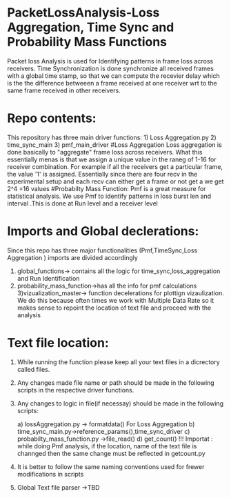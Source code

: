 # PacketLossAnalysis-Loss Aggregation, Time Sync and Probability Mass Functions

Packet loss Analysis is used for Identifying patterns in frame loss across receivers.
Time Synchronization is done synchronize all received frames with a global time stamp,
so that we can compute the recevier delay which is the the difference betweeen a frame received 
at one receiver wrt to the same frame received in other  receivers.

# Repo contents:
This repository has three main driver functions:
    1) Loss Aggregation.py
    2) time_sync_main
    3) pmf_main_driver
#Loss Aggregation
Loss aggregation is done basically to "aggregate" frame loss across receivers.
What this essentially menas is that we assign a unique value in the raneg of 1-16
for receiver combination. For example if all the receivers get a particular frame,
the value '1' is assigned. Essentially since there are four recv in the experimental setup and each recv can either
get a frame or not get a we get 2^4 =16 values
#Probabilty Mass Function:
Pmf is a great measure for statistical analysis. We use Pmf to identify patterns in loss burst len and interval
.This is done at Run level and a receiver level 
# Imports and Global declerations:
Since this repo has three major functionalities (Pmf,TimeSync,Loss Aggregation ) imports are divided accordingly
1) global_functions-> contains all the logic for time_sync,loss_aggregation and Run Identification
2) probability_mass_function->has all the info for pmf calculations
3)vizualization_master-> function decelerations for plottign vizaulization. We do this because often times we 
work with Multiple Data Rate so it makes sense to repoint the location of text file and proceed with the analysis
# Text file location:

1) While running the function please keep all your text files in a dicrectory called files.
2) Any changes made file name or path should be made in the following scripts in the respective driver functions.
3) Any changes to logic in file(if necessay) should be made in the following scripts:

    a) lossAggregation.py -> formatdata() For Loss Aggregation
    b) time_sync_main.py->reference_params(),time_sync_driver
    c) probabilty_mass_function.py ->file_read()
    d) get_count()
!!! Importat : while doing Pmf analysis, if the location, name of the text file is channged then the same change must be reflected in
getcount.py
4) It is better to follow the same naming conventions used for frewer modifications in scripts
5) Global Text file parser ->TBD
    

